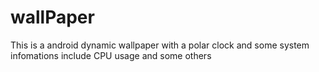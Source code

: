 # wallPaper
This is a android dynamic wallpaper with a polar clock and some system infomations include CPU usage and some others

